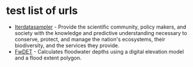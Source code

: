 # test list of urls

- [lterdatasampler](https://github.com/lter/lterdatasampler) - Provide the scientific community, policy makers, and society with the knowledge and predictive understanding necessary to conserve, protect, and manage the nation's ecosystems, their biodiversity, and the services they provide.
- [FwDET](https://github.com/csdms-contrib/fwdet) - Calculates floodwater depths using a digital elevation model and a flood extent polygon.